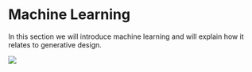 # Machine Learning

In this section we will introduce machine learning and will explain how it relates to generative design.

![](../../.gitbook/assets/machinelearning.png)

